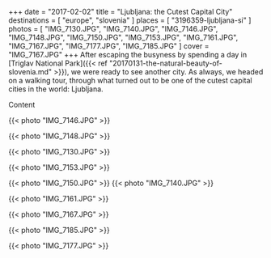 +++
date   = "2017-02-02"
title  = "Ljubljana: the Cutest Capital City"
destinations = [ "europe", "slovenia" ]
places = [ "3196359-ljubljana-si" ]
photos = [
  "IMG_7130.JPG", "IMG_7140.JPG", "IMG_7146.JPG", "IMG_7148.JPG", "IMG_7150.JPG",
  "IMG_7153.JPG", "IMG_7161.JPG", "IMG_7167.JPG", "IMG_7177.JPG", "IMG_7185.JPG"
]
cover = "IMG_7167.JPG"
+++
After escaping the busyness by spending a day in [Triglav National Park]({{< ref "20170131-the-natural-beauty-of-slovenia.md" >}}), we were ready to see another city. As always, we headed on a walking tour, through what turned out to be one of the cutest capital cities in the world: Ljubljana.

<!--more-->
Content

{{< photo "IMG_7146.JPG" >}}

{{< photo "IMG_7148.JPG" >}}

{{< photo "IMG_7130.JPG" >}}

{{< photo "IMG_7153.JPG" >}}

{{< photo "IMG_7150.JPG" >}}
{{< photo "IMG_7140.JPG" >}}

{{< photo "IMG_7161.JPG" >}}

{{< photo "IMG_7167.JPG" >}}

{{< photo "IMG_7185.JPG" >}}

{{< photo "IMG_7177.JPG" >}}